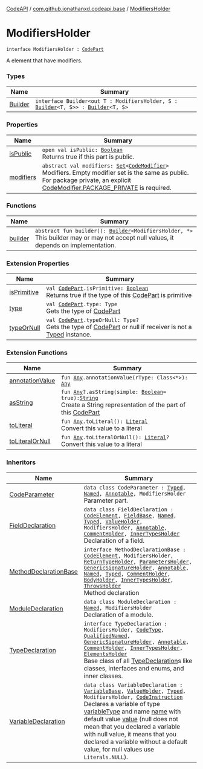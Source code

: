 [CodeAPI](../../index.md) / [com.github.jonathanxd.codeapi.base](../index.md) / [ModifiersHolder](.)

# ModifiersHolder

`interface ModifiersHolder : `[`CodePart`](../../com.github.jonathanxd.codeapi/-code-part/index.md)

A element that have modifiers.

### Types

| Name | Summary |
|---|---|
| [Builder](-builder/index.md) | `interface Builder<out T : ModifiersHolder, S : `[`Builder`](-builder/index.md)`<T, S>> : `[`Builder`](../../com.github.jonathanxd.codeapi.builder/-builder/index.md)`<T, S>` |

### Properties

| Name | Summary |
|---|---|
| [isPublic](is-public.md) | `open val isPublic: `[`Boolean`](https://kotlinlang.org/api/latest/jvm/stdlib/kotlin/-boolean/index.html)<br>Returns true if this part is public. |
| [modifiers](modifiers.md) | `abstract val modifiers: `[`Set`](https://kotlinlang.org/api/latest/jvm/stdlib/kotlin.collections/-set/index.html)`<`[`CodeModifier`](../-code-modifier/index.md)`>`<br>Modifiers. Empty modifier set is the same as public. For package private, an explicit [CodeModifier.PACKAGE_PRIVATE](../-code-modifier/-p-a-c-k-a-g-e_-p-r-i-v-a-t-e.md) is required. |

### Functions

| Name | Summary |
|---|---|
| [builder](builder.md) | `abstract fun builder(): `[`Builder`](-builder/index.md)`<ModifiersHolder, *>`<br>This builder may or may not accept null values, it depends on implementation. |

### Extension Properties

| Name | Summary |
|---|---|
| [isPrimitive](../../com.github.jonathanxd.codeapi.util/is-primitive.md) | `val `[`CodePart`](../../com.github.jonathanxd.codeapi/-code-part/index.md)`.isPrimitive: `[`Boolean`](https://kotlinlang.org/api/latest/jvm/stdlib/kotlin/-boolean/index.html)<br>Returns true if the type of this [CodePart](../../com.github.jonathanxd.codeapi/-code-part/index.md) is primitive |
| [type](../../com.github.jonathanxd.codeapi.util/type.md) | `val `[`CodePart`](../../com.github.jonathanxd.codeapi/-code-part/index.md)`.type: Type`<br>Gets the type of [CodePart](../../com.github.jonathanxd.codeapi/-code-part/index.md) |
| [typeOrNull](../../com.github.jonathanxd.codeapi.util/type-or-null.md) | `val `[`CodePart`](../../com.github.jonathanxd.codeapi/-code-part/index.md)`.typeOrNull: Type?`<br>Gets the type of [CodePart](../../com.github.jonathanxd.codeapi/-code-part/index.md) or null if receiver is not a [Typed](../-typed/index.md) instance. |

### Extension Functions

| Name | Summary |
|---|---|
| [annotationValue](../../com.github.jonathanxd.codeapi.util.conversion/kotlin.-any/annotation-value.md) | `fun `[`Any`](https://kotlinlang.org/api/latest/jvm/stdlib/kotlin/-any/index.html)`.annotationValue(rType: Class<*>): `[`Any`](https://kotlinlang.org/api/latest/jvm/stdlib/kotlin/-any/index.html) |
| [asString](../../com.github.jonathanxd.codeapi.util/kotlin.-any/as-string.md) | `fun `[`Any`](https://kotlinlang.org/api/latest/jvm/stdlib/kotlin/-any/index.html)`?.asString(simple: `[`Boolean`](https://kotlinlang.org/api/latest/jvm/stdlib/kotlin/-boolean/index.html)` = true): `[`String`](https://kotlinlang.org/api/latest/jvm/stdlib/kotlin/-string/index.html)<br>Create a String representation of the part of this [CodePart](../../com.github.jonathanxd.codeapi/-code-part/index.md) |
| [toLiteral](../../com.github.jonathanxd.codeapi.util.conversion/kotlin.-any/to-literal.md) | `fun `[`Any`](https://kotlinlang.org/api/latest/jvm/stdlib/kotlin/-any/index.html)`.toLiteral(): `[`Literal`](../../com.github.jonathanxd.codeapi.literal/-literal/index.md)<br>Convert this value to a literal |
| [toLiteralOrNull](../../com.github.jonathanxd.codeapi.util.conversion/kotlin.-any/to-literal-or-null.md) | `fun `[`Any`](https://kotlinlang.org/api/latest/jvm/stdlib/kotlin/-any/index.html)`.toLiteralOrNull(): `[`Literal`](../../com.github.jonathanxd.codeapi.literal/-literal/index.md)`?`<br>Convert this value to a literal |

### Inheritors

| Name | Summary |
|---|---|
| [CodeParameter](../-code-parameter/index.md) | `data class CodeParameter : `[`Typed`](../-typed/index.md)`, `[`Named`](../-named/index.md)`, `[`Annotable`](../-annotable/index.md)`, ModifiersHolder`<br>Parameter part. |
| [FieldDeclaration](../-field-declaration/index.md) | `data class FieldDeclaration : `[`CodeElement`](../../com.github.jonathanxd.codeapi/-code-element.md)`, `[`FieldBase`](../-field-base/index.md)`, `[`Named`](../-named/index.md)`, `[`Typed`](../-typed/index.md)`, `[`ValueHolder`](../-value-holder/index.md)`, ModifiersHolder, `[`Annotable`](../-annotable/index.md)`, `[`CommentHolder`](../../com.github.jonathanxd.codeapi.base.comment/-comment-holder/index.md)`, `[`InnerTypesHolder`](../-inner-types-holder/index.md)<br>Declaration of a field. |
| [MethodDeclarationBase](../-method-declaration-base/index.md) | `interface MethodDeclarationBase : `[`CodeElement`](../../com.github.jonathanxd.codeapi/-code-element.md)`, ModifiersHolder, `[`ReturnTypeHolder`](../-return-type-holder/index.md)`, `[`ParametersHolder`](../-parameters-holder/index.md)`, `[`GenericSignatureHolder`](../-generic-signature-holder/index.md)`, `[`Annotable`](../-annotable/index.md)`, `[`Named`](../-named/index.md)`, `[`Typed`](../-typed/index.md)`, `[`CommentHolder`](../../com.github.jonathanxd.codeapi.base.comment/-comment-holder/index.md)`, `[`BodyHolder`](../-body-holder/index.md)`, `[`InnerTypesHolder`](../-inner-types-holder/index.md)`, `[`ThrowsHolder`](../-throws-holder/index.md)<br>Method declaration |
| [ModuleDeclaration](../-module-declaration/index.md) | `data class ModuleDeclaration : `[`Named`](../-named/index.md)`, ModifiersHolder`<br>Declaration of a module. |
| [TypeDeclaration](../-type-declaration/index.md) | `interface TypeDeclaration : ModifiersHolder, `[`CodeType`](../../com.github.jonathanxd.codeapi.type/-code-type/index.md)`, `[`QualifiedNamed`](../-qualified-named/index.md)`, `[`GenericSignatureHolder`](../-generic-signature-holder/index.md)`, `[`Annotable`](../-annotable/index.md)`, `[`CommentHolder`](../../com.github.jonathanxd.codeapi.base.comment/-comment-holder/index.md)`, `[`InnerTypesHolder`](../-inner-types-holder/index.md)`, `[`ElementsHolder`](../-elements-holder/index.md)<br>Base class of all [TypeDeclaration](../-type-declaration/index.md)s like classes, interfaces and enums, and inner classes. |
| [VariableDeclaration](../-variable-declaration/index.md) | `data class VariableDeclaration : `[`VariableBase`](../-variable-base/index.md)`, `[`ValueHolder`](../-value-holder/index.md)`, `[`Typed`](../-typed/index.md)`, ModifiersHolder, `[`CodeInstruction`](../../com.github.jonathanxd.codeapi/-code-instruction.md)<br>Declares a variable of type [variableType](../-variable-declaration/variable-type.md) and name [name](../-variable-declaration/name.md) with default value [value](../-variable-declaration/value.md) (null does not mean that you declared a variable with null value, it means that you declared a variable without a default value, for null values use `Literals.NULL`). |
